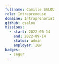 ```yaml
---
fullname: Camille SALOU
role: Intrapreneuse
domaine: Intraprenariat
github: csalou
missions:
  - start: 2022-06-14
    end: 2022-09-14
    status: admin
    employer: IGN
badges:
  - segur
---
```



